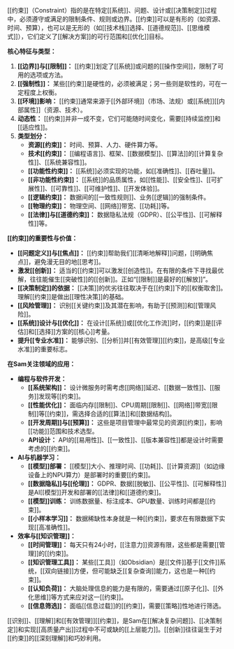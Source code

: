 [[约束]]（Constraint）指的是在特定[[系统]]、问题、设计或[[决策制定]]过程中，必须遵守或满足的限制条件、规则或边界。[[约束]]可以是有形的（如资源、时间、预算），也可以是无形的（如[[技术栈]]选择、[[道德规范]]、[[思维模式]]），它们定义了[[解决方案]]的可行范围和[[优化]]目标。

**核心特征与类型：**

1.  **[[边界]]与[[限制]]：** [[约束]]划定了[[系统]]或问题的[[操作空间]]，限制了可用的选项或方法。
2.  **[[强制性]]：** 某些[[约束]]是硬性的，必须被满足；另一些则是软性的，可在一定程度上权衡。
3.  **[[环境]]影响：** [[约束]]通常来源于[[外部环境]]（市场、法规）或[[系统]][[内部属性]]（资源、技术）。
4.  **动态性：** [[约束]]并非一成不变，它们可能随时间变化，需要[[持续监控]]和[[适应性]]。
5.  **类型划分：**
    *   **资源[[约束]]：** 时间、预算、人力、硬件算力等。
    *   **技术[[约束]]：** [[编程语言]]、框架、[[数据模型]]、[[算法]]的[[计算复杂性]]、[[系统兼容性]]。
    *   **[[功能性约束]]：** [[系统]]必须实现的功能，如[[准确性]]、[[吞吐量]]。
    *   **[[非功能性约束]]：** [[系统]]的品质属性，如[[性能]]、[[安全性]]、[[可扩展性]]、[[可靠性]]、[[可维护性]]、[[开发体验]]。
    *   **[[逻辑约束]]：** 数据间的[[一致性规则]]、业务[[逻辑]]的强制条件。
    *   **[[物理约束]]：** 物理空间、[[网络]]带宽、[[功耗]]等。
    *   **[[法律]]与[[道德约束]]：** 数据隐私法规（GDPR）、[[公平性]]、[[可解释性]]等。

**[[约束]]的重要性与价值：**

*   **[[问题定义]]与[[焦点]]：** [[约束]]帮助我们[[清晰地解释]]问题，[[明确焦点]]，避免漫无目的地[[思考]]。
*   **激发[[创新]]：** 适当的[[约束]]可以激发[[创造性]]。在有限的条件下寻找最优解，往往能催生[[突破性]]的[[创新]]。正如“[[限制]]是最好的[[解放]]”。
*   **[[决策制定]]的依据：** [[决策]]的优劣往往取决于在[[约束]]下的[[权衡取舍]]。理解[[约束]]是做出[[理性决策]]的基础。
*   **[[风险管理]]：** 识别[[关键约束]]及其潜在影响，有助于[[预测]]和[[管理风险]]。
*   **[[系统]]设计与[[优化]]：** 在设计[[系统]]或[[优化工作流]]时，[[约束]]是[[评估]]和[[选择]]方案的[[核心]]考量。
*   **提升[[专业水准]]：** 能够识别、[[分析]]并[[有效管理]][[约束]]，是高级[[专业水准]]的重要标志。

**在Sam关注领域的应用：**

*   **编程与软件开发：**
    *   **[[系统架构]]：** 设计微服务时需考虑[[网络]]延迟、[[数据一致性]]、[[服务]]发现等[[约束]]。
    *   **[[性能优化]]：** 面临内存[[限制]]、CPU周期[[限制]]、[[网络]]带宽[[限制]]等[[约束]]，需选择合适的[[算法]]和[[数据结构]]。
    *   **[[开发周期]]与[[预算]]：** 这些是项目管理中最常见的资源[[约束]]，影响[[功能]]范围和技术选型。
    *   **API设计：** API的[[易用性]]、[[一致性]]、[[版本兼容性]]都是设计时需要考虑的[[约束]]。
*   **AI与机器学习：**
    *   **[[模型]]部署：** [[模型]]大小、推理时间、[[功耗]]、[[计算资源]]（如边缘设备上的NPU算力）是部署时的重要[[约束]]。
    *   **[[数据隐私]]与[[伦理]]：** GDPR、数据[[脱敏]]、[[公平性]]、[[可解释性]]是AI[[模型]]开发和部署的[[法律]]和[[道德约束]]。
    *   **[[模型]]训练：** 训练数据量、标注成本、GPU数量、训练时间都是[[约束]]。
    *   **[[小样本学习]]：** 数据稀缺性本身就是一种[[约束]]，要求在有限数据下实现[[高准确性]]。
*   **效率与[[知识管理]]：**
    *   **[[时间管理]]：** 每天只有24小时，[[注意力]]资源有限，这些都是需要[[管理]]的[[约束]]。
    *   **[[知识管理工具]]：** 某些[[工具]]（如Obsidian）是[[文件]]基于[[文件]]系统，[[双向链接]]方便，但可能缺乏[[复杂查询]]能力，这也是一种[[约束]]。
    *   **[[认知负荷]]：** 大脑处理信息的能力是有限的，需要通过[[原子化]]、[[外化思维]]等方式来应对这一[[约束]]。
    *   **[[信息筛选]]：** 面临[[信息过载]]的[[约束]]，需要[[策略]]性地进行筛选。

[[识别]]、[[理解]]和[[有效管理]][[约束]]，是Sam在[[解决复杂问题]]、[[决策制定]]和实现[[高质量产出]]过程中不可或缺的[[上层能力]]。[[创新]]往往诞生于对[[约束]]的[[深刻理解]]和巧妙利用。